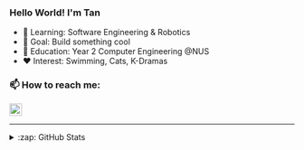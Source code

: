 ### Hello World! I'm Tan  
- 🌱 Learning: Software Engineering &amp; Robotics
- 🎯 Goal: Build something cool
- 📔 Education: Year 2 Computer Engineering @NUS
- ❤️ Interest: Swimming, Cats, K-Dramas
### 📫 How to reach me:
[<img align="center" alt="Trong Tan | LinkedIn" width="22px" src="https://cdn.jsdelivr.net/npm/simple-icons@v3/icons/linkedin.svg" />][linkedin]
<br />

---
<details>
  <summary>:zap: GitHub Stats</summary>

  <img align="center" alt="Trong Tan's GitHub Stats" src="https://github-readme-stats.vercel.app/api?username=jushg&show_icons=true&hide_border=true&count_private=true&theme=nord" />
  <img align="center" alt="Top Languages" src="https://github-readme-stats.vercel.app/api/top-langs/?username=jushg&layout=compact" />
<!--   [![Top Langs](https://github-readme-stats.vercel.app/api/top-langs/?username=jushg&layout=compact)](https://github.com/anuraghazra/github-readme-stats) -->

</details>

[linkedin]: https://www.linkedin.com/in/tan-ht/
